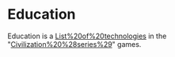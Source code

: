 # Education

Education is a [List%20of%20technologies](technology) in the "[Civilization%20%28series%29](Civilization)" games.